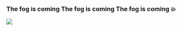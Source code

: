### The fog is coming The fog is coming The fog is coming 💥

![](https://media.tenor.com/_0dLrwjONGUAAAAC/yes-way-cat-walk.gif)


